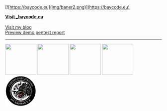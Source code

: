 [![https://baycode.eu](img/baner2.png)](https://baycode.eu)
<div><b><a href="https://baycode.eu">Visit _baycode.eu</a></b></div>
<br>
<div><a href="https://news.baycode.eu">Visit my blog</a></div>
<div><a href="https://baycode.eu/pentest">Preview demo pentest report</a></div>
<hr>
<span>
 <a href="https://academy.tcm-sec.com"><img width="100" height="100" src="https://baycode.eu/pnpt.png" /></a>
 <a href="https://www.comptia.org"><img width="100" height="100" src="https://baycode.eu/cysa.png" /></a>
 <a href="https://www.comptia.org"><img width="100" height="100" src="https://baycode.eu/securityplus.png" /></a>
 <a href="https://www.microsoft.com"><img width="100" height="100" src="https://images.credly.com/size/680x680/images/be8fcaeb-c769-4858-b567-ffaaa73ce8cf/image.png" /></a>
 <a href="https://pitradwar.com"><img width="100" height="100" src="img/cyberbezpieka.png" /></a>
</span>
